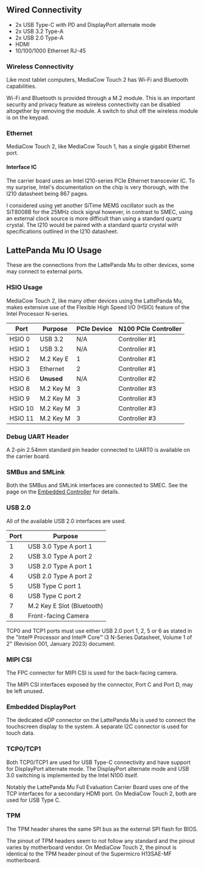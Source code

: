 
## Wired Connectivity

* 2x USB Type-C with PD and DisplayPort alternate mode
* 2x USB 3.2 Type-A
* 2x USB 2.0 Type-A
* HDMI
* 10/100/1000 Ethernet RJ-45

### Wireless Connectivity
Like most tablet computers, MediaCow Touch 2 has Wi-Fi and Bluetooth capabilities. 

Wi-Fi and Bluetooth is provided through a M.2 module. This is an important security and privacy feature as wireless connectivity can be disabled altogether by removing the module. A switch to shut off the wireless module is on the keypad.

### Ethernet
MediaCow Touch 2, like MediaCow Touch 1, has a single gigabit Ethernet port. 

#### Interface IC
The carrier board uses an Intel I210-series PCIe Ethernet transcevier IC. To my surprise, Intel's documentation on the chip is very thorough, with the I210 datasheet being 867 pages. 

I considered using yet another SiTime MEMS oscillator such as the SiT8008B for the 25MHz clock signal however, in contrast to SMEC, using an external clock source is more difficult than using a standard quartz crystal. The I210 would be paired with a standard quartz crystal with specifications outlined in the I210 datasheet.

## LattePanda Mu IO Usage
These are the connections from the LattePanda Mu to other devices, some may connect to external ports.

### HSIO Usage
MediaCow Touch 2, like many other devices using the LattePanda Mu, makes extensive use of the Flexible High Speed I/O (HSIO) feature of the Intel Processor N-series.

| Port    | Purpose    | PCIe Device | N100 PCIe Controller |
| ------- | ---------- | ----------- | -------------------- |
| HSIO 0  | USB 3.2    | N/A         | Controller #1        |
| HSIO 1  | USB 3.2    | N/A         | Controller #1        |
| HSIO 2  | M.2 Key E  | 1           | Controller #1        |
| HSIO 3  | Ethernet   | 2           | Controller #1        |
| HSIO 6  | **Unused** | N/A         | Controller #2        |
| HSIO 8  | M.2 Key M  | 3           | Controller #3        |
| HSIO 9  | M.2 Key M  | 3           | Controller #3        |
| HSIO 10 | M.2 Key M  | 3           | Controller #3        |
| HSIO 11 | M.2 Key M  | 3           | Controller #3        |

### Debug UART Header
A 2-pin 2.54mm standard pin header connected to UART0 is available on the carrier board. 

### SMBus and SMLink
Both the SMBus and SMLink interfaces are connected to SMEC. See the page on the [Embedded Controller](../ec/) for details.

### USB 2.0
All of the available USB 2.0 interfaces are used. 

| Port | Purpose                    | 
| ---- | -------------------------- |
| 1    | USB 3.0 Type A port 1      |
| 2    | USB 3.0 Type A port 2      |
| 3    | USB 2.0 Type A port 1      |
| 4    | USB 2.0 Type A port 2      |
| 5    | USB Type C port 1          |
| 6    | USB Type C port 2          |
| 7    | M.2 Key E Slot (Bluetooth) |
| 8    | Front-facing Camera        |

TCP0 and TCP1 ports must use either USB 2.0 port 1, 2, 5 or 6 as stated in the "Intel® Processor and Intel® Core™ i3 N-Series Datasheet, Volume 1 of 2" (Revision 001, January 2023) document.

### MIPI CSI
The FPC connector for MIPI CSI is used for the back-facing camera.

The MIPI CSI interfaces exposed by the connector, Port C and Port D, may be left unused.

### Embedded DisplayPort
The dedicated eDP connector on the LattePanda Mu is used to connect the touchscreen display to the system. A separate I2C connector is used for touch data. 

### TCP0/TCP1
Both TCP0/TCP1 are used for USB Type-C connectivity and have support for DisplayPort alternate mode. The DisplayPort alternate mode and USB 3.0 switching is implemented by the Intel N100 itself.

Notably the LattePanda Mu Full Evaluation Carrier Board uses one of the TCP interfaces for a secondary HDMI port. On MediaCow Touch 2, both are used for USB Type C. 

### TPM
The TPM header shares the same SPI bus as the external SPI flash for BIOS. 

The pinout of TPM headers seem to not follow any standard and the pinout varies by motherboard vendor. On MediaCow Touch 2, the pinout is identical to the TPM header pinout of the Supermicro H13SAE-MF motherboard.